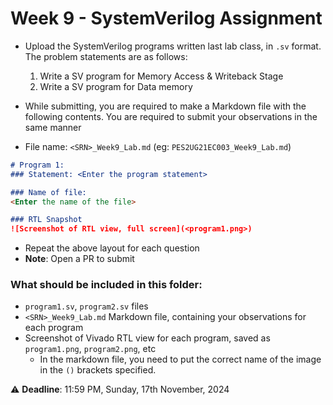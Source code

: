 # Week 9 - SystemVerilog Assignment
- Upload the SystemVerilog programs written last lab class, in `.sv` format. The problem statements are as follows:
	1. Write a SV program for Memory Access & Writeback Stage
	2. Write a SV program for Data memory
- While submitting, you are required to make a Markdown file with the following contents. You are required to submit your observations in the same manner

- File name: `<SRN>_Week9_Lab.md` (eg: `PES2UG21EC003_Week9_Lab.md`)
```markdown
# Program 1: 
### Statement: <Enter the program statement>

### Name of file:
<Enter the name of the file>

### RTL Snapshot
![Screenshot of RTL view, full screen](<program1.png>)
```

- Repeat the above layout for each question
- **Note**: Open a PR to submit

### What should be included in this folder:
- `program1.sv`, `program2.sv` files
- `<SRN>_Week9_Lab.md` Markdown file, containing your observations for each program
- Screenshot of Vivado RTL view for each program, saved as `program1.png`, `program2.png`, etc
	- In the markdown file, you need to put the correct name of the image in the `()` brackets specified.

:warning: **Deadline**: 11:59 PM, Sunday, 17th November, 2024
